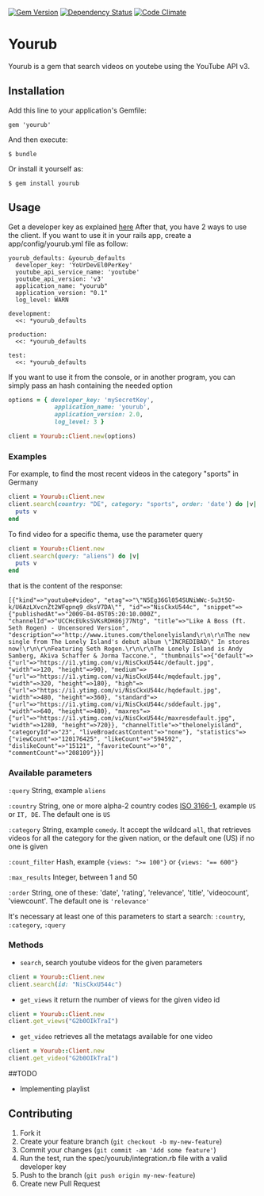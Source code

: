 [![Gem Version](https://badge.fury.io/rb/yourub.svg)](http://badge.fury.io/rb/yourub)
[![Dependency Status](https://gemnasium.com/edap/yourub.svg)](https://gemnasium.com/edap/yourub)
[![Code Climate](https://codeclimate.com/github/edap/yourub.png)](https://codeclimate.com/github/edap/yourub)

# Yourub
Yourub is a gem that search videos on youtebe using the YouTube API v3.

## Installation

Add this line to your application's Gemfile:

    gem 'yourub'

And then execute:

    $ bundle

Or install it yourself as:

    $ gem install yourub

## Usage

Get a developer key as explained [here](http://www.youtube.com/watch?v=Im69kzhpR3I)
After that, you have 2 ways to use the client. If you want to use it in your
rails app,  create a app/config/yourub.yml file as follow:
```
yourub_defaults: &yourub_defaults
  developer_key: 'YoUrDevEl0PerKey'
  youtube_api_service_name: 'youtube'
  youtube_api_version: 'v3'
  application_name: "yourub"
  application_version: "0.1"
  log_level: WARN

development:
  <<: *yourub_defaults

production:
  <<: *yourub_defaults

test:
  <<: *yourub_defaults
```

If you want to use it from the console, or in another program, you can simply
pass an hash containing the needed option
```ruby
options = { developer_key: 'mySecretKey',
             application_name: 'yourub',
             application_version: 2.0,
             log_level: 3 }

client = Yourub::Client.new(options)
```


### Examples

For example, to find the most recent videos in the category "sports" in Germany
```ruby
client = Yourub::Client.new
client.search(country: "DE", category: "sports", order: 'date') do |v|
  puts v
end
```

To find video for a specific thema, use the parameter query

```ruby
client = Yourub::Client.new
client.search(query: "aliens") do |v|
  puts v
end
```
that is the content of the response:
```
[{"kind"=>"youtube#video", "etag"=>"\"N5Eg36Gl054SUNiWWc-Su3t5O-k/U6AzLXvcnZt2WFqpnq9_dksV7DA\"", "id"=>"NisCkxU544c", "snippet"=>{"publishedAt"=>"2009-04-05T05:20:10.000Z", "channelId"=>"UCCHcEUksSVKsRDH86j77Ntg", "title"=>"Like A Boss (ft. Seth Rogen) - Uncensored Version", "description"=>"http://www.itunes.com/thelonelyisland\r\n\r\nThe new single from The Lonely Island's debut album \"INCREDIBAD\" In stores now!\r\n\r\nFeaturing Seth Rogen.\r\n\r\nThe Lonely Island is Andy Samberg, Akiva Schaffer & Jorma Taccone.", "thumbnails"=>{"default"=>{"url"=>"https://i1.ytimg.com/vi/NisCkxU544c/default.jpg", "width"=>120, "height"=>90}, "medium"=>{"url"=>"https://i1.ytimg.com/vi/NisCkxU544c/mqdefault.jpg", "width"=>320, "height"=>180}, "high"=>{"url"=>"https://i1.ytimg.com/vi/NisCkxU544c/hqdefault.jpg", "width"=>480, "height"=>360}, "standard"=>{"url"=>"https://i1.ytimg.com/vi/NisCkxU544c/sddefault.jpg", "width"=>640, "height"=>480}, "maxres"=>{"url"=>"https://i1.ytimg.com/vi/NisCkxU544c/maxresdefault.jpg", "width"=>1280, "height"=>720}}, "channelTitle"=>"thelonelyisland", "categoryId"=>"23", "liveBroadcastContent"=>"none"}, "statistics"=>{"viewCount"=>"120176425", "likeCount"=>"594592", "dislikeCount"=>"15121", "favoriteCount"=>"0", "commentCount"=>"208109"}}]
```
### Available parameters
`:query` String, example `aliens`

`:country` String, one or more alpha-2 country codes [ISO 3166-1](http://www.iso.org/iso/country_codes/iso_3166_code_lists/country_names_and_code_elements.htm), example `US` or `IT, DE`. The default one is `US`

`:category` String, example `comedy`. It accept the wildcard `all`, that retrieves videos for all the category for the given nation, or the default one (US) if no one is given

`:count_filter` Hash, example `{views: ">= 100"}` or `{views: "== 600"}`

`:max_results` Integer, between 1 and 50

`:order` String, one of these: 'date', 'rating', 'relevance', 'title', 'videocount', 'viewcount'. The default one is `'relevance'`

It's necessary at least one of this parameters to start a search: `:country`, `:category`, `:query`
 
### Methods
* `search`, search youtube videos for the given parameters
```ruby
client = Yourub::Client.new
client.search(id: "NisCkxU544c")
```

* `get_views`
it return the number of views for the given video id
```ruby
client = Yourub::Client.new
client.get_views("G2b0OIkTraI")
```
* `get_video`
retrieves all the metatags available for one video
```ruby
client = Yourub::Client.new
client.get_video("G2b0OIkTraI")
```

##TODO
* Implementing playlist

## Contributing

1. Fork it
2. Create your feature branch (`git checkout -b my-new-feature`)
3. Commit your changes (`git commit -am 'Add some feature'`)
4. Run the test, run the spec/yourub/integration.rb file with a valid developer
   key
5. Push to the branch (`git push origin my-new-feature`)
4. Create new Pull Request
